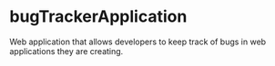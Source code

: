 # bugTrackerApplication
Web application that allows developers to keep track of bugs in web applications they are creating.
